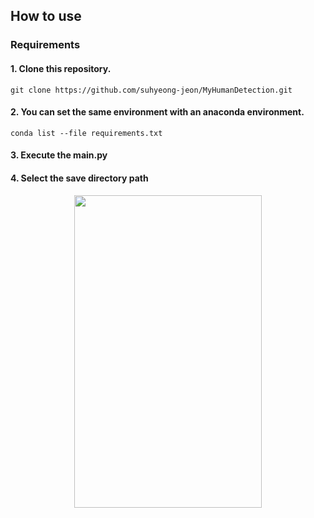 

## How to use
### Requirements

#### 1. Clone this repository.
    git clone https://github.com/suhyeong-jeon/MyHumanDetection.git

#### 2. You can set the same environment with an anaconda environment.
    conda list --file requirements.txt

#### 3. Execute the main.py

#### 4. Select the save directory path
<p align="center"><img src="https://github.com/suhyeong-jeon/MyHumanDetection/assets/70623959/65312ce8-336c-4881-8ad1-75fb63738b15" width="300px" height="500px"></p>

